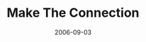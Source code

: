 ---
layout: message
category: message
series: "Hard Wired"
title: "Make The Connection"
date: 2006-09-03
message_id: 53
---